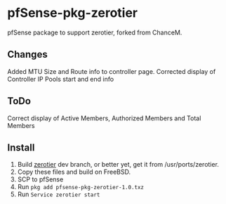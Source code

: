 # pfSense-pkg-zerotier
pfSense package to support zerotier, forked from ChanceM. 

## Changes
Added MTU Size and Route info to controller page.
Corrected display of Controller IP Pools start and end info

## ToDo
Correct display of Active Members, Authorized Members and Total Members

## Install
1. Build [zerotier](https://github.com/zerotier/ZeroTierOne) dev branch, or better yet, get it from /usr/ports/zerotier.
2. Copy these files and build on FreeBSD.
3. SCP to pfSense
4. Run `pkg add pfsense-pkg-zerotier-1.0.txz`
5. Run `Service zerotier start`
